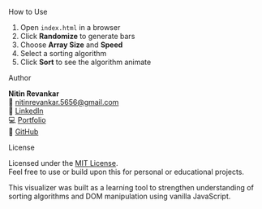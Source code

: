 

 How to Use

1. Open `index.html` in a browser
2. Click **Randomize** to generate bars
3. Choose **Array Size** and **Speed**
4. Select a sorting algorithm
5. Click **Sort** to see the algorithm animate



 Author

**Nitin Revankar**  
📧 nitinrevankar.5656@gmail.com  
🔗 [LinkedIn](https://www.linkedin.com/in/nitin-revankar-a59a65354/)  
💻 [Portfolio](https://nitin-portfolio-web.netlify.app)  
🐙 [GitHub](https://github.com/Nitinrev787)

 License
 
Licensed under the [MIT License](LICENSE).  
Feel free to use or build upon this for personal or educational projects.



 This visualizer was built as a learning tool to strengthen understanding of sorting algorithms and DOM manipulation using vanilla JavaScript.
